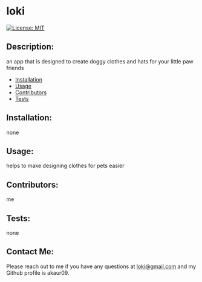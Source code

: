 # loki
  
  [![License: MIT](https://img.shields.io/badge/License-MIT-yellow.svg)](https://opensource.org/licenses/MIT)

  ## Description:
  an app that is designed to create doggy clothes and hats for your little paw friends

  * [Installation](#Installation)
  * [Usage](#Usage)
  * [Contributors](#Contributors)
  * [Tests](#Tests)

  ## Installation:
  none

  ## Usage:
  helps to make designing clothes for pets easier

  ## Contributors:
  me

  ## Tests:
  none

  ## Contact Me:
  Please reach out to me if you have any questions at loki@gmail.com and my Github profile is akaur09.
  
